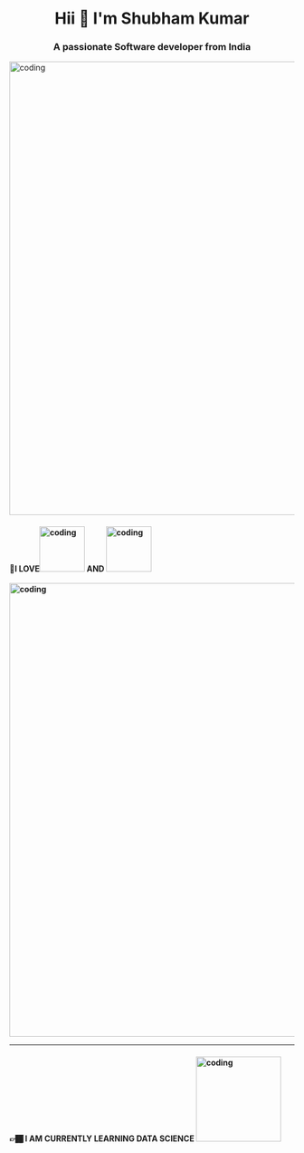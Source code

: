 <h1 align="center">Hii 👋 I'm Shubham Kumar</h1>
<h3 align="center">A passionate Software developer from India</h3>
<img align="centre" alt="coding"width="800"width="100"src="https://media1.tenor.com/m/Sa9gbej6HOwAAAAC/asriel.gif">



<h4 align="centre">📌I LOVE<img align="centre" alt="coding"width="80"width="50"src="https://media1.tenor.com/m/kvQkKYGAEnEAAAAd/hot-working.gif"> AND <img align="centre" alt="coding"width="80"width="50"src="https://media1.tenor.com/m/IeDadtoeM1YAAAAC/tom-and-jerry-tom-strong.gif"</h4>
  <br>
  <br>
<img align="centre" alt="coding"width="800"width="200"src="https://raw.githubusercontent.com/sindresorhus/sindresorhus/refs/heads/main/under-construction.gif">
  <hr />
<h4 align="centre"> 👉🏾 I AM CURRENTLY LEARNING DATA SCIENCE <img align="centre" alt="coding"width="150"width="150"src="https://media1.tenor.com/m/iZjvMBPx7_YAAAAC/scientists-science.gif"></h4>
